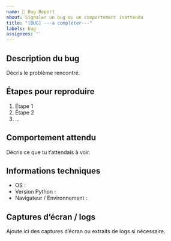 ```yaml
---
name: 🐞 Bug Report
about: Signaler un bug ou un comportement inattendu
title: "[BUG] ---a compléter---"
labels: bug
assignees: ''
---
```

## Description du bug

Décris le problème rencontré.

## Étapes pour reproduire

1. Étape 1
2. Étape 2
3. ...

## Comportement attendu

Décris ce que tu t’attendais à voir.

## Informations techniques

- OS :
- Version Python :
- Navigateur / Environnement :

## Captures d’écran / logs

Ajoute ici des captures d’écran ou extraits de logs si nécessaire.